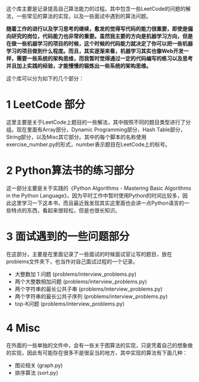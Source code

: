 这个库主要是记录提高自己算法能力的过程。其中包含一些LeetCode的问题的解法，一些常见的算法的实现，以及一些面试中遇到的算法问题。

**随着工作的进行以及学习思考的继续，愈发的觉得写代码的能力很重要，即使是偏向研究的岗位，代码能力也非常的重要。虽然我主要的方向是机器学习方向，但是在做一些机器学习的项目的时候，这个时候的代码能力就决定了你可以把一些机器学习的项目做到什么程度。而且，其实逐渐来看，机器学习其实也像Web开发一样，需要一些系统的架构思维，而我暂时觉得通过一定的代码编写的练习以及思考并且加上实践的经验，才能慢慢的锻炼出一些系统的架构思维。**

这个库可以分为如下的几个部分：

# 1 LeetCode 部分

这里主要是关于LeetCode上题目的一些解法，其中按照不同的题目类型进行了分组。现在里面有Array部分，Dynamic Programming部分，Hash Table部分，String部分，以及Misc其它部分。其中的每个脚本的名称使用exercise_number.py的形式，number表示题目在LeetCode上的标号。

# 2 Python算法书的练习部分

这一部分主要是关于实践的《Python Algorithms - Mastering Basic Algorithms in the Python Language》，因为平时工作中暂时使用Python的时间比较多，因此这里学习一下这本书，而且最近我发现其实这里面也会讲一点Python语言的一些特点的东西，看起来很轻松，但是也很长知识。

# 3 面试遇到的一些问题部分

在这部分，主要是在里面记录了一些面试的时候面试官让写的题目，放在problems文件夹下，也当作对自己面试过程的一个记录。

- 大整数加 1 问题 (problems/interview_problems.py)
- 两个大整数相加问题 (problems/interview_problems.py)
- 两个字符串的最长公共子串 (problems/interview_problems.py)
- 两个字符串的最长公共子序列 (problems/interview_problems.py)
- top-K问题 (problems/interview_problems.py)

# 4 Misc

在外面的一些单独的文件中，会有一些关于图算法的实现，只是凭着自己的想象做的实现，因此有可能存在很多不是很妥当的地方，其中实现的算法有下面几种：

- 图论相关 (graph.py)
- 排序算法 (sort.py)
